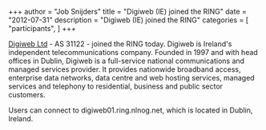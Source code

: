 +++
author = "Job Snijders"
title = "Digiweb (IE) joined the RING"
date = "2012-07-31"
description = "Digiweb (IE) joined the RING"
categories = [
    "participants",
]
+++

<a href="http://www.digiweb.ie/">Digiweb Ltd</a> - AS 31122 - joined the RING today. Digiweb is Ireland's independent telecommunications company. Founded in 1997 and with head offices in Dublin, Digiweb is a full-service national communications and managed services provider. It provides nationwide broadband access, enterprise data networks, data centre and web hosting services, managed services and telephony to residential, business and public sector customers.

Users can connect to digiweb01.ring.nlnog.net, which is located in Dublin, Ireland.


